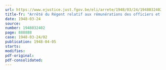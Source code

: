 ```yaml
---
url: https://www.ejustice.just.fgov.be/eli/arrete/1948/03/24/1948032402/justel
title-fr: "Arrêté du Régent relatif aux rémunérations des officiers et des militaires appointés de rang subalterne de l'armée et de la gendarmerie"
date: 1948-03-24
source:
number: 1948032402
page: 888888
case: 1948-03-24/02
publication: 1948-04-05
starts:
modifies:
pdf-original:
pdf-consolidated:
---
```



